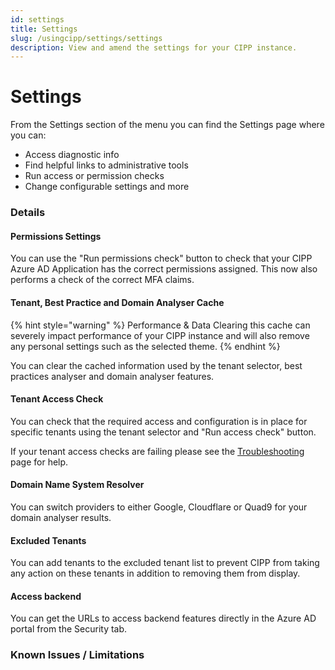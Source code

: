 ```yaml
---
id: settings
title: Settings
slug: /usingcipp/settings/settings
description: View and amend the settings for your CIPP instance.
---
```


# Settings

From the Settings section of the menu you can find the Settings page where you can:

* Access diagnostic info
* Find helpful links to administrative tools
* Run access or permission checks
* Change configurable settings and more

### Details

#### Permissions Settings

You can use the "Run permissions check" button to check that your CIPP Azure AD Application has the correct permissions assigned. This now also performs a check of the correct MFA claims.

#### Tenant, Best Practice and Domain Analyser Cache

{% hint style="warning" %}
Performance & Data Clearing this cache can severely impact performance of your CIPP instance and will also remove any personal settings such as the selected theme.&#x20;
{% endhint %}

You can clear the cached information used by the tenant selector, best practices analyser and domain analyser features.

#### Tenant Access Check

You can check that the required access and configuration is in place for specific tenants using the tenant selector and "Run access check" button.

If your tenant access checks are failing please see the [Troubleshooting](../../../../troubleshooting/) page for help.

#### Domain Name System Resolver

You can switch providers to either Google, Cloudflare or Quad9 for your domain analyser results.

#### Excluded Tenants

You can add tenants to the excluded tenant list to prevent CIPP from taking any action on these tenants in addition to removing them from display.

#### Access backend

You can get the URLs to access backend features directly in the Azure AD portal from the Security tab.

### Known Issues / Limitations
